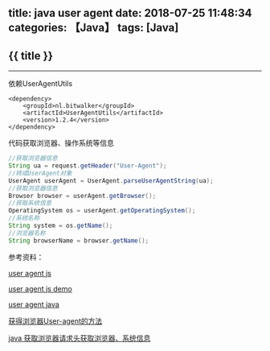 title: java user agent
date: 2018-07-25 11:48:34
categories: 【Java】
tags: [Java]
---
## {{ title }} ##

---

依赖UserAgentUtils

```
<dependency>
    <groupId>nl.bitwalker</groupId>
    <artifactId>UserAgentUtils</artifactId>
    <version>1.2.4</version>
</dependency>
```

代码获取浏览器、操作系统等信息

```java
//获取浏览器信息
String ua = request.getHeader("User-Agent");
//转成UserAgent对象
UserAgent userAgent = UserAgent.parseUserAgentString(ua); 
//获取浏览器信息
Browser browser = userAgent.getBrowser();  
//获取系统信息
OperatingSystem os = userAgent.getOperatingSystem();
//系统名称
String system = os.getName();
//浏览器名称
String browserName = browser.getName();
```

参考资料：

[user agent js](https://github.com/fex-team/ua-device)

[user agent js demo](http://fex-team.github.io/ua-device/)

[user agent java](https://www.cnblogs.com/always-online/p/4846311.html)

[获得浏览器User-agent的方法](https://blog.csdn.net/a491857321/article/details/51775115)

[java 获取浏览器请求头获取浏览器、系统信息](https://www.sojson.com/blog/223.html)